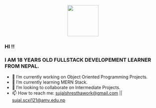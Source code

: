 <div id="header" align="center">
  <img src="https://media.giphy.com/media/M9gbBd9nbDrOTu1Mqx/giphy.gif" width="100"/>
</div>

### HI !!
### I AM 18 YEARS OLD FULLSTACK DEVELOPEMENT LEARNER FROM NEPAL.

- 🔭 I’m currently working on Object Oriented Programming Projects.
- 🌱 I’m currently learning MERN Stack.
- 👯 I’m looking to collaborate on Intermediate Projects.
- 📫 How to reach me: sujalshresthawork@gmail.com || sujal.scxi121@amv.edu.np

<!--
**SuzalShrestha/SuzalShrestha** is a ✨ _special_ ✨ repository because its `README.md` (this file) appears on your GitHub profile.

Here are some ideas to get you started:

- 🔭 I’m currently working on ...
- 🌱 I’m currently learning ...
- 👯 I’m looking to collaborate on ...
- 🤔 I’m looking for help with ...
- 💬 Ask me about ...
- 📫 How to reach me: ...
- 😄 Pronouns: ...
- ⚡ Fun fact: ...
-->
